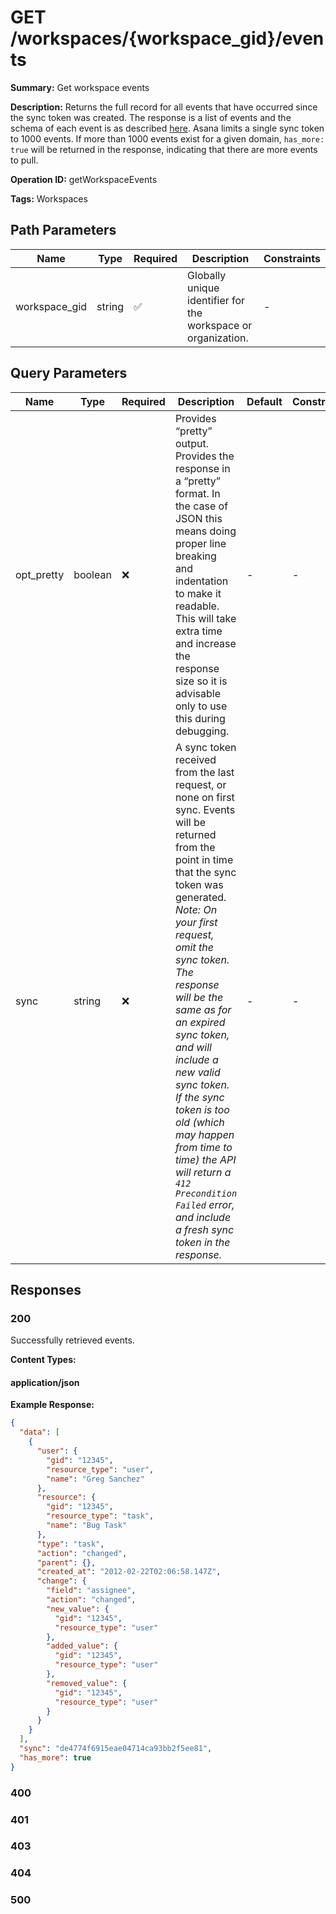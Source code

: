 # GET /workspaces/{workspace_gid}/events

**Summary:** Get workspace events

**Description:** Returns the full record for all events that have occurred since the sync token was created.
The response is a list of events and the schema of each event is as described [here](/reference/events).
Asana limits a single sync token to 1000 events. If more than 1000 events exist for a given domain, `has_more: true` will be returned in the response, indicating that there are more events to pull.

**Operation ID:** getWorkspaceEvents

**Tags:** Workspaces

## Path Parameters

| Name | Type | Required | Description | Constraints |
|------|------|----------|-------------|-------------|
| workspace_gid | string | ✅ | Globally unique identifier for the workspace or organization. | - |

## Query Parameters

| Name | Type | Required | Description | Default | Constraints |
|------|------|----------|-------------|---------|-------------|
| opt_pretty | boolean | ❌ | Provides “pretty” output. Provides the response in a “pretty” format. In the case of JSON this means doing proper line breaking and indentation to make it readable. This will take extra time and increase the response size so it is advisable only to use this during debugging. | - | - |
| sync | string | ❌ | A sync token received from the last request, or none on first sync. Events will be returned from the point in time that the sync token was generated. *Note: On your first request, omit the sync token. The response will be the same as for an expired sync token, and will include a new valid sync token. If the sync token is too old (which may happen from time to time) the API will return a `412 Precondition Failed` error, and include a fresh sync token in the response.* | - | - |

## Responses

### 200

Successfully retrieved events.

**Content Types:**

#### application/json

**Example Response:**

```json
{
  "data": [
    {
      "user": {
        "gid": "12345",
        "resource_type": "user",
        "name": "Greg Sanchez"
      },
      "resource": {
        "gid": "12345",
        "resource_type": "task",
        "name": "Bug Task"
      },
      "type": "task",
      "action": "changed",
      "parent": {},
      "created_at": "2012-02-22T02:06:58.147Z",
      "change": {
        "field": "assignee",
        "action": "changed",
        "new_value": {
          "gid": "12345",
          "resource_type": "user"
        },
        "added_value": {
          "gid": "12345",
          "resource_type": "user"
        },
        "removed_value": {
          "gid": "12345",
          "resource_type": "user"
        }
      }
    }
  ],
  "sync": "de4774f6915eae04714ca93bb2f5ee81",
  "has_more": true
}
```

### 400

<reference>

### 401

<reference>

### 403

<reference>

### 404

<reference>

### 500

<reference>

